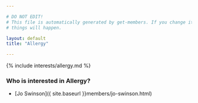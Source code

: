 ```yaml
---

# DO NOT EDIT!
# This file is automatically generated by get-members. If you change it, bad
# things will happen.

layout: default
title: "Allergy"

---
```


{% include interests/allergy.md %}

### Who is interested in Allergy?


* [Jo Swinson]({ site.baseurl }}members/jo-swinson.html)
